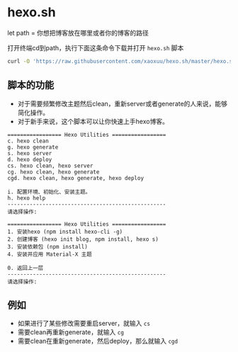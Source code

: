 # hexo.sh


let path = 你想把博客放在哪里或者你的博客的路径

打开终端cd到path，执行下面这条命令下载并打开 `hexo.sh` 脚本

```bash
curl -O 'https://raw.githubusercontent.com/xaoxuu/hexo.sh/master/hexo.sh' && . hexo.sh
```


## 脚本的功能


- 对于需要频繁修改主题然后clean，重新server或者generate的人来说，能够简化操作。
- 对于新手来说，这个脚本可以让你快速上手hexo博客。

```
================= Hexo Utilities =================
c. hexo clean
g. hexo generate
s. hexo server
d. hexo deploy
cs. hexo clean, hexo server
cg. hexo clean, hexo generate
cgd. hexo clean, hexo generate, hexo deploy

i. 配置环境、初始化、安装主题。
h. hexo help
--------------------------------------------------
请选择操作: 
```

```
================= Hexo Utilities =================
1. 安装hexo (npm install hexo-cli -g)
2. 创建博客 (hexo init blog, npm install, hexo s)
3. 安装依赖包 (npm install)
4. 安装并应用 Material-X 主题

0. 返回上一层
--------------------------------------------------
请选择操作: 
```

## 例如

- 如果进行了某些修改需要重启server，就输入 `cs`
- 需要clean再重新generate，就输入 `cg`
- 需要clean在重新generate，然后deploy，那么就输入 `cgd`
